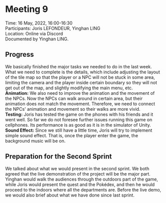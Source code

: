 # Meeting 9
Time:  16 May, 2022, 16:00-16:30\
Participants: Joris LEFONDEUR, Yinghan LING\
Location: Online via Discord\
Documented by Yinghan LING.
## Progress
We basically finished the major tasks we needed to do in the last week. What we need to complete is the details, which include adjusting the layout of the tile map so that the player or a NPC will not be stuck in some area, limiting the camera and the player inside certain boundary so they will not get out of the map, and slightly modifying the main menu, etc.\
**Animation:** We also need to improve the animation and the movement of the NPCs. Now the NPCs can walk around in certain area, but their animation does not match the movement. Therefore, we need to connect the NPCs' animation and movement so their walks are more vivid.\
**Testing:** Joris has tested the game on the phones with his friends and it went well. So far we do not foresee further issues running this game on cellphones. Its performance is as good as it is in the simulator of Unity.\
**Sound Effect:** Since we still have a little time, Joris will try to implement simple sound effect. That is, once the player enter the game, the background music will be on.

## Preparation for the Second Sprint
We talked about what we would present in the second sprint. We both agreed that the live demonstration of the project will be the major part. Yinghan would walk the audiences through the outdoors part of the game, while Joris would present the quest and the Pokédex, and then he would proceed to the indoors where all the departments are. Before the live demo, we would also brief about what we have done since last sprint. 